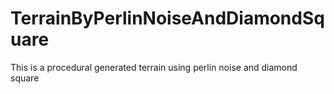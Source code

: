 # TerrainByPerlinNoiseAndDiamondSquare
This is a procedural generated terrain using perlin noise and diamond square
